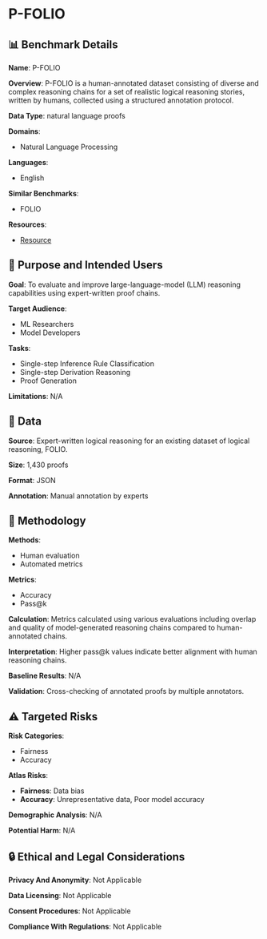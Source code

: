 # P-FOLIO

## 📊 Benchmark Details

**Name**: P-FOLIO

**Overview**: P-FOLIO is a human-annotated dataset consisting of diverse and complex reasoning chains for a set of realistic logical reasoning stories, written by humans, collected using a structured annotation protocol.

**Data Type**: natural language proofs

**Domains**:
- Natural Language Processing

**Languages**:
- English

**Similar Benchmarks**:
- FOLIO

**Resources**:
- [Resource](https://arxiv.org/abs/2410.09207)

## 🎯 Purpose and Intended Users

**Goal**: To evaluate and improve large-language-model (LLM) reasoning capabilities using expert-written proof chains.

**Target Audience**:
- ML Researchers
- Model Developers

**Tasks**:
- Single-step Inference Rule Classification
- Single-step Derivation Reasoning
- Proof Generation

**Limitations**: N/A

## 💾 Data

**Source**: Expert-written logical reasoning for an existing dataset of logical reasoning, FOLIO.

**Size**: 1,430 proofs

**Format**: JSON

**Annotation**: Manual annotation by experts

## 🔬 Methodology

**Methods**:
- Human evaluation
- Automated metrics

**Metrics**:
- Accuracy
- Pass@k

**Calculation**: Metrics calculated using various evaluations including overlap and quality of model-generated reasoning chains compared to human-annotated chains.

**Interpretation**: Higher pass@k values indicate better alignment with human reasoning chains.

**Baseline Results**: N/A

**Validation**: Cross-checking of annotated proofs by multiple annotators.

## ⚠️ Targeted Risks

**Risk Categories**:
- Fairness
- Accuracy

**Atlas Risks**:
- **Fairness**: Data bias
- **Accuracy**: Unrepresentative data, Poor model accuracy

**Demographic Analysis**: N/A

**Potential Harm**: N/A

## 🔒 Ethical and Legal Considerations

**Privacy And Anonymity**: Not Applicable

**Data Licensing**: Not Applicable

**Consent Procedures**: Not Applicable

**Compliance With Regulations**: Not Applicable
